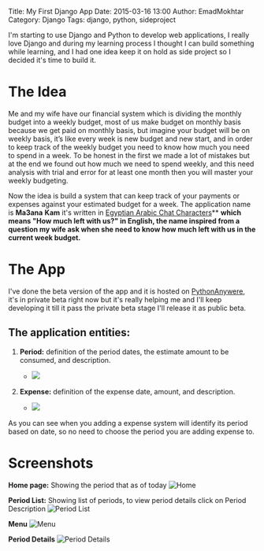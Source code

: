Title: My First Django App
Date: 2015-03-16 13:00
Author: EmadMokhtar
Category: Django
Tags: django, python, sideproject

I'm starting to use Django and Python to develop web applications, I really love Django and during my learning process I thought I can build something while learning, and I had one idea keep it on hold as side project so I decided it's time to build it.

# The Idea

Me and my wife have our financial system which is dividing the monthly budget into a weekly budget, most of us make budget on monthly basis because we get paid on monthly basis, but imagine your budget will be on weekly basis, it’s like every week is new budget and new start, and in order to keep track of the weekly budget you need to know how much you need to spend in a week. To be honest in the first we made a lot of mistakes but at the end we found out how much we need to spend weekly, and this need analysis with trial and error for at least one month then you will master your weekly budgeting.


Now the idea is build a system that can keep track of your payments or expenses against your estimated budget for a week. The application name is **Ma3ana** **Kam** it's written in [Egyptian Arabic Chat Characters](http://en.wikipedia.org/wiki/Arabic_chat_alphabet#Egyptian_Arabic)** **which means "How much left with us?" in English, the name inspired from a question my wife ask when she need to know how much left with us in the current week budget.**

# The App

I've done the beta version of the app and it is hosted on [PythonAnywere](https://www.pythonanywhere.com), it's in private beta right now but it's really helping me and I'll keep developing it till it pass the private beta stage I'll release it as public beta.

## The application entities:

1.  **Period:** definition of the period dates, the estimate amount to
    be consumed, and description.
    -   ![]({filename}/images/2015-01-06-16-24-35.png)

2.  **Expense:** definition of the expense date, amount,
    and description.
    -   ![]({filename}/images/2015-01-06-16-25-27.png)

As you can see when you adding a expense system will identify its period based on date, so no need to choose the period you are adding expense to.

# Screenshots

**Home page:** Showing the period that as of today
![Home]({filename}/images/2015-01-06-16-01-482.png)

**Period List:** Showing list of periods, to view period details click on Period Description
![Period List]({filename}/images/2015-01-06-16-03-50.png)

**Menu**
![Menu]({filename}/images/2015-01-06-16-02-25.png)

**Period Details**
![Period Details]({filename}/images/2015-01-06-16-04-15.png)
